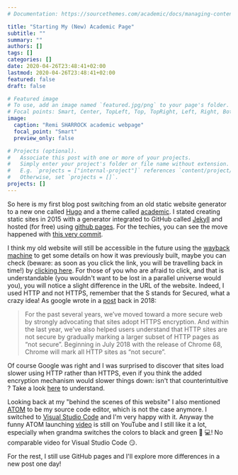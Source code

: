 ```yaml
---
# Documentation: https://sourcethemes.com/academic/docs/managing-content/

title: "Starting My (New) Academic Page"
subtitle: ""
summary: ""
authors: []
tags: []
categories: []
date: 2020-04-26T23:48:41+02:00
lastmod: 2020-04-26T23:48:41+02:00
featured: false
draft: false

# Featured image
# To use, add an image named `featured.jpg/png` to your page's folder.
# Focal points: Smart, Center, TopLeft, Top, TopRight, Left, Right, BottomLeft, Bottom, BottomRight.
image:
  caption: "Remi SHARROCK academic webpage"
  focal_point: "Smart"
  preview_only: false

# Projects (optional).
#   Associate this post with one or more of your projects.
#   Simply enter your project's folder or file name without extension.
#   E.g. `projects = ["internal-project"]` references `content/project/deep-learning/index.md`.
#   Otherwise, set `projects = []`.
projects: []
---
```


So here is my first blog post switching from an old static website generator to a new one called [Hugo](https://gohugo.io/) and a theme called [academic](https://sourcethemes.com/academic/). I stated creating static sites in 2015 with a generator integrated to GitHub called [Jekyll](https://jekyllrb.com/) and hosted (for free) using [github pages](https://pages.github.com/). For the techies, you can see the move happened with [this very commit](https://github.com/remisharrock/remisharrock.github.io/commit/97acdd0eebb72325baca5ad5123df35d6170097c).

I think my old website will still be accessible in the future using the [wayback machine](http://web.archive.org/) to get some details on how it was previously built, maybe you can check (beware: as soon as you click the link, you will be travelling back in time!) by [clicking here](https://web.archive.org/web/20160409092644/http://www.remisharrock.fr/about/website/). For those of you who are afraid to click, and that is understandable (you wouldn't want to be lost in a parallel universe would you), you will notice a slight difference in the URL of the website. Indeed, I used HTTP and not HTTPS, remember that the S stands for Secured, what a crazy idea! As google wrote in a [post](https://security.googleblog.com/2018/02/a-secure-web-is-here-to-stay.html) back in 2018:
> For the past several years, we’ve moved toward a more secure web by strongly advocating that sites adopt HTTPS encryption. And within the last year, we’ve also helped users understand that HTTP sites are not secure by gradually marking a larger subset of HTTP pages as “not secure”. Beginning in July 2018 with the release of Chrome 68, Chrome will mark all HTTP sites as “not secure”.

Of course Google was right and I was surprised to discover that sites load slower using HTTP rather than HTTPS, even if you think the added encryption mechanism would slower things down: isn't that counterintuitive ? Take a look [here](https://scotthelme.co.uk/still-think-you-dont-need-https/) to understand.

Looking back at my "behind the scenes of this website" I also mentioned [ATOM](atom.io) to be my source code editor, which is not the case anymore. I switched to [Visual Studio Code](https://code.visualstudio.com/) and I'm very happy with it. Anyway the funny ATOM launching [video](https://www.youtube.com/watch?v=Y7aEiVwBAdk) is still on YouTube and I still like it a lot, especially when grandma switches the colors to black and green :older_woman: :computer:! No comparable video for Visual Studio Code :smirk:.

For the rest, I still use GitHub pages and I'll explore more differences in a new post one day!